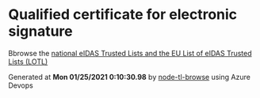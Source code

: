 # Qualified certificate for electronic signature 
 Bbrowse the [national eIDAS Trusted Lists and the EU List of eIDAS Trusted Lists (LOTL)](https://webgate.ec.europa.eu/tl-browser/#/) 
 
 
Generated at **Mon 01/25/2021  0:10:30.98** by [node-tl-browse](https://github.com/ymedlop/node-tl-browser) using Azure Devops 
